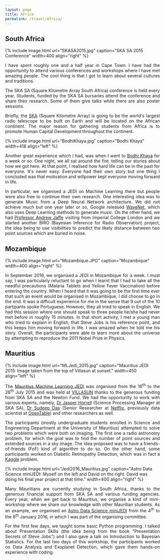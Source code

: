 ```yaml
---
layout: page
title: Africa
permalink: /travel/Africa/
---
```


## South Africa

{% include image.html url="SKASA2015.jpg" caption="SKA SA 2015 Conference" width=400 align="right" %}

<p align="justify"> I have spent roughly one and a half year in Cape Town. I have had the opportunity to attend various conferences and workshops where I have met amazing people. The cool thing is that I got to learn about several cultures and traditions. </p>

<p align="justify"> The SKA SA (Square Kilometre Array South Africa) conference is held every year. Students, funded by the SKA SA bursaries attend the conference and share their research. Some of them give talks while there are also poster sessions. </p>

<p align="justify">Briefly, the <a href="https://www.skatelescope.org/">SKA</a> (Square Kilometre Array) is going to be the world's largest radio telescope to be built on Earth and will be located on the African continent. The major reason for gathering students from Africa is to promote Human Capital Development throughout the continent.</p>



{% include image.html url="BodhiKhaya.jpg" caption="Bodhi Khaya" width=418 align="left" %}

<p align="justify"> Another great experience which I had, was when I went to <a href="http://www.bodhi-khaya.co.za/">Bodhi Khaya</a> for a week or so. One night, we all sat around the fire, telling our stories about how we got here. At that point, I realised how hard life can be in the past for everyone. It's never easy. Everyone had their own story but one thing I concluded was that motivation and willpower kept everyone moving forward in life.</p>

<p align="justify"> In particular, we organised a JEDI on Machine Learning there but people were also free to continue their own research. One interesting idea was to generate Music from a Deep Neural Network architecture. We did not achieve much but one year later or so, Google released <a href="https://deepmind.com/blog/wavenet-generative-model-raw-audio/">WaveNet</a>, which also uses Deep Learning methods to generate music. On the other hand, we had <a href="http://astro.ic.ac.uk/ajaffe/home">Professor Andrew Jaffe</a> visiting from Imperial College London and we started another BIRO (Bayesian Inference for Radio Observation) project, the idea being to use visibilities to predict the likely distance between two point sources which are buried in noise.</p>

## Mozambique

{% include image.html url="Mozambique.JPG" caption="Mozambique" width=400 align="right" %}

<p align="justify"> In September 2016, we organised a JEDI in Mozambique for a week. I must say, I was particularly reluctant to go when I learnt that I had to take all the needful precautions (Malaria Tablets and Yellow Fever Vaccination) before entering the country. When I heard that it was going to be the first time ever that such an event would be organised in Mozambique, I did choose to go in the end. It was a difficult experience for me in the sense that 9 out of the 10 partipants spoke Portuguese. However, they all tried to speak in English. We had this session where one should speak to three people he/she had never met before in roughly 15 minutes. In that short activity, I met a young man who tried to explain in English, that Steve Jobs is his reference point, and this keeps him moving forward in life. I was amazed when he told me his story. Overall, the participants were able to learn more about the universe by attempting to reproduce the 2011 Nobel Prize in Physics. </p>

## Mauritius

{% include image.html url="MLJedi_2015.jpg" caption="Mauritius JEDI 2015: Image taken from the top of Villasun at sunset." width=450 align="left" %}

<p align="justify">The <a href="https://sites.google.com/a/ska.ac.za/ml-jedi-mauritius/home">Mauritius Machine Learning JEDI</a> was organised from the 16<sup>th</sup> to the 26<sup>th</sup> July 2015 and was held at <a href="http://www.villasun.mu/">VILLASUN</a> thanks to the generous funding from SKA SA and the Newton Fund. We had the opportunity to work with various experts, namely, <a href="https://www.linkedin.com/in/jasper-horrell-64a93937">Dr Jasper Horrell</a> (Science Processing Manager at SKA SA), <a href="https://www.linkedin.com/in/datamusing">Dr Sudeep Das</a> (Senior Researcher at <a href="https://www.netflix.com/">Netflix</a>, previously data scientist at <a href="http://www.opentable.com/start/home">OpenTable</a>) and other researchers as well.</p>  

<p align="justify">The participants (mostly undergraduate students enrolled in Science and Engineering Department at the University of Mauritius) attempted to solve two problems which were both on imaging. The first one a radio astronomy problem, for which the goal was to find the number of point sources and extended sources in a sky image. The idea proposed was to have a friends-of-friends (FoF) kind of algorithm to do so. On the other hand, some participants worked on Diabetic Retinopathy Detection, which was in fact a <a href="https://www.kaggle.com/c/diabetic-retinopathy-detection">Kaggle</a> problem. </p>

{% include image.html url="Jedi2016_Mauritius.jpg" caption="Astro Data Science miniJEDI: Myself on the left and David on the right. David was doing his final year project at that time." width=400 align="right" %}

<p align="justify"> Many Mauritians are currently studying in South Africa, thanks to the generous financial support from SKA SA and various funding agencies. Every year, when we get back to Mauritius, we organise a kind of mini-workshop where we share our knowledge with other Mauritian students. As an example, we organised an <a href="https://sites.google.com/site/minijedi2016/home">Astro Data Science miniJEDI</a> from the 4<sup>th</sup> to the 8<sup>th</sup> January 2016, in which I was part of the organising committee.</p>

<p align="justify"> For the first few days, we taught some basic Python programming. I talked about Presentation Skills (the idea being from the book "Presentation Secrets of Steve Jobs") and I also gave a talk on Introduction to Bayesian Statistics. For the last two days of this workshop, the participants worked on Data Analysis and Exoplanet Detection, which gave them hands-on experience with coding. </p>

